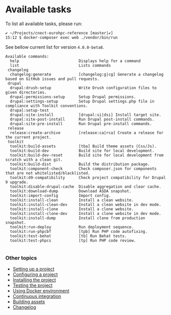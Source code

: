 # Available tasks

To list all available tasks, please run:
```
✔ ~/Projects/cnect-eurohpc-reference [master|✔]
15:12 $ docker-composer exec web ./vendor/bin/run
```

See bellow current list for version `4.0.0-beta8`.
```
Available commands:
  help                          Displays help for a command
  list                          Lists commands
 changelog
  changelog:generate            [changelog:g|cg] Generate a changelog based on GitHub issues and pull requests.
 drupal
  drupal:drush-setup            Write Drush configuration files to given directories.
  drupal:permissions-setup      Setup Drupal permissions.
  drupal:settings-setup         Setup Drupal settings.php file in compliance with Toolkit conventions.
  drupal:setup-test
  drupal:site-install           [drupal:si|dsi] Install target site.
  drupal:site-post-install      Run Drupal post-install commands.
  drupal:site-pre-install       Run Drupal pre-install commands.
 release
  release:create-archive        [release:ca|rca] Create a release for the current project.
 toolkit
  toolkit:build-assets          [tba] Build theme assets (Css/Js).
  toolkit:build-dev             Build site for local development.
  toolkit:build-dev-reset       Build site for local development from scratch with a clean git.
  toolkit:build-dist            Build the distribution package.
  toolkit:component-check       Check composer.json for components that are not whitelisted/blacklisted.
  toolkit:d9-compatibility      Check project compatibility for Drupal 9 upgrade.
  toolkit:disable-drupal-cache  Disable aggregation and clear cache.
  toolkit:download-dump         Download ASDA snapshot.
  toolkit:import-config         Import config.
  toolkit:install-clean         Install a clean website.
  toolkit:install-clean-dev     Install a clean website in dev mode.
  toolkit:install-clone         Install a clone website.
  toolkit:install-clone-dev     Install a clone website in dev mode.
  toolkit:install-dump          Install clone from production snapshot.
  toolkit:run-deploy            Run deployment sequence.
  toolkit:run-phpcbf            [tpb] Run PHP code autofixing.
  toolkit:test-behat            [tb] Run Behat tests.
  toolkit:test-phpcs            [tp] Run PHP code review.


```

### Other topics
- [Setting up a project](/docs/setting-up-project.md)
- [Configuring a project](/docs/configuring-project.md)
- [Installing the project](/docs/installing-project.md)
- [Testing the project](/docs/testing-project.md)
- [Using Docker environment](/docs/docker-environment.md)
- [Continuous integration](/docs/continuous-integration.md)
- [Building assets](/docs/building-assets.md)
- [Changelog](/changelog.md)
